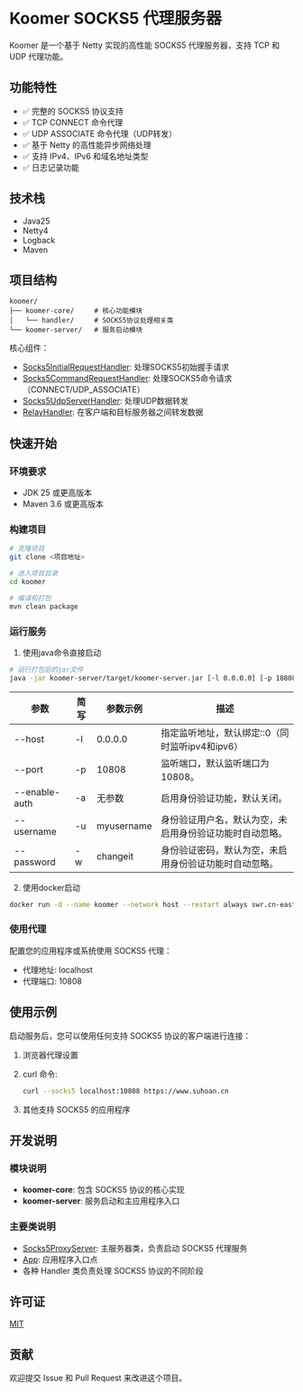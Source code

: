 # Koomer SOCKS5 代理服务器

Koomer 是一个基于 Netty 实现的高性能 SOCKS5 代理服务器，支持 TCP 和 UDP 代理功能。

## 功能特性

- ✅ 完整的 SOCKS5 协议支持
- ✅ TCP CONNECT 命令代理
- ✅ UDP ASSOCIATE 命令代理（UDP转发）
- ✅ 基于 Netty 的高性能异步网络处理
- ✅ 支持 IPv4、IPv6 和域名地址类型
- ✅ 日志记录功能

## 技术栈

- Java25
- Netty4
- Logback
- Maven

## 项目结构

```
koomer/
├── koomer-core/     # 核心功能模块
│   └── handler/     # SOCKS5协议处理相关类
└── koomer-server/   # 服务启动模块
```

核心组件：

- [Socks5InitialRequestHandler](file://D:\dev\git_repo\新建文件夹\koomer\koomer-core\src\main\java\cn\suhoan\koomer\handler\Socks5InitialRequestHandler.java#L13-L26):
  处理SOCKS5初始握手请求
- [Socks5CommandRequestHandler](file://D:\dev\git_repo\新建文件夹\koomer\koomer-core\src\main\java\cn\suhoan\koomer\handler\Socks5CommandRequestHandler.java#L16-L145):
  处理SOCKS5命令请求（CONNECT/UDP_ASSOCIATE）
- [Socks5UdpServerHandler](file://D:\dev\git_repo\新建文件夹\koomer\koomer-core\src\main\java\cn\suhoan\koomer\handler\Socks5UdpServerHandler.java#L21-L182):
  处理UDP数据转发
- [RelayHandler](file://D:\dev\git_repo\新建文件夹\koomer\koomer-core\src\main\java\cn\suhoan\koomer\handler\RelayHandler.java#L13-L53):
  在客户端和目标服务器之间转发数据

## 快速开始

### 环境要求

- JDK 25 或更高版本
- Maven 3.6 或更高版本

### 构建项目

```bash
# 克隆项目
git clone <项目地址>

# 进入项目目录
cd koomer

# 编译和打包
mvn clean package
```

### 运行服务

1. 使用java命令直接启动

```bash
# 运行打包后的jar文件
java -jar koomer-server/target/koomer-server.jar [-l 0.0.0.0] [-p 10808]
```

| 参数            | 简写 | 参数示例       | 描述                            |
|---------------|----|------------|-------------------------------|
| --host        | -l | 0.0.0.0    | 指定监听地址，默认绑定::0（同时监听ipv4和ipv6） |
| --port        | -p | 10808      | 监听端口，默认监听端口为 10808。           |
| --enable-auth | -a | 无参数        | 启用身份验证功能，默认关闭。                |
| --username    | -u | myusername | 身份验证用户名，默认为空，未启用身份验证功能时自动忽略。  |
| --password    | -w | changeit   | 身份验证密码，默认为空，未启用身份验证功能时自动忽略。   |

2. 使用docker启动

```bash
docker run -d --name koomer --network host --restart always swr.cn-east-3.myhuaweicloud.com/suhoan/koomer:latest
```

### 使用代理

配置您的应用程序或系统使用 SOCKS5 代理：

- 代理地址: localhost
- 代理端口: 10808

## 使用示例

启动服务后，您可以使用任何支持 SOCKS5 协议的客户端进行连接：

1. 浏览器代理设置
2. curl 命令:
   ```bash
   curl --socks5 localhost:10808 https://www.suhoan.cn
   ```


3. 其他支持 SOCKS5 的应用程序

## 开发说明

### 模块说明

- **koomer-core**: 包含 SOCKS5 协议的核心实现
- **koomer-server**: 服务启动和主应用程序入口

### 主要类说明

- [Socks5ProxyServer](file://D:\dev\git_repo\新建文件夹\koomer\koomer-server\src\main\java\cn\suhoan\koomer\Socks5ProxyServer.java#L22-L67):
  主服务器类，负责启动 SOCKS5 代理服务
- [App](file://D:\dev\git_repo\新建文件夹\koomer\koomer-server\src\main\java\cn\suhoan\koomer\App.java#L9-L37): 应用程序入口点
- 各种 Handler 类负责处理 SOCKS5 协议的不同阶段

## 许可证

[MIT](LICENSE)

## 贡献

欢迎提交 Issue 和 Pull Request 来改进这个项目。